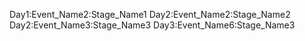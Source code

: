 Day1:Event_Name2:Stage_Name1
Day2:Event_Name2:Stage_Name2
Day2:Event_Name3:Stage_Name3
Day3:Event_Name6:Stage_Name3
